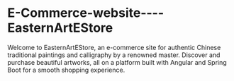 # E-Commerce-website----EasternArtEStore
Welcome to EasternArtEStore, an e-commerce site for authentic Chinese traditional paintings and calligraphy by a renowned master. Discover and purchase beautiful artworks, all on a platform built with Angular and Spring Boot for a smooth shopping experience.
